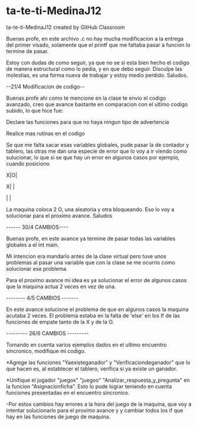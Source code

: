 # ta-te-ti-MedinaJ12
ta-te-ti-MedinaJ12 created by GitHub Classroom

Buenas profe, en este archivo .c no hay mucha modificacion a la entrega del primer visado, solamente que el printf que me faltaba pasar 
a funcion lo termine de pasar. 

Estoy con dudas de como seguir, ya que no se si esta bien hecho el codigo de manera estructural como lo pedia, y en que debo seguir.
Disculpe las molestias, es una forma nueva de trabajar y estoy medio perdido. Saludos.

--21/4 Modificacion de codigo--

Buenas profe ahi como te mencione en la clase te envio el codigo avanzado, creo que avance bastante en comparacion con el ultimo codigo subido, lo que hice fue:

Declare las funciones para que no haya ningun tipo de advertencia

Realice mas rutinas en el codigo

Se que me falta sacar esas variables globales, pude pasar la de contador y tablero, las otras me dan una especie de error que lo voy a ir viendo como sulucionar, lo que si se que hay un error en algunos casos por ejemplo, cuando posiciono 

X|O|

X| |

 | |     
 
 La maquina coloca 2 O, una aleatoria y otra bloqueando. Eso lo voy a solucionar para el proximo avance. Saludos
 
 ------ 30/4 CAMBIOS----
 
 Buenas profe, en este avance ya termine de pasar todas las variables globales a el int main. 
 
 Mi intencion era mandarlo antes de la clase virtual pero tuve unos problemas al pasar una variable que con la clase se me ocurrio como solucionar ese problema.
 
 Para el proximo avance mi idea es ya solucionar el error de algunos casos que la maquina actua 2 veces en vez de una.
 
 -------- 4/5 CAMBIOS -------
 
 En este avance solucione el problema de que en algunos casos la maquina acutaba 2 veces. El problema estaba en la falta de 'else' en los If de las funciones de empate tanto de la X y de la O.

--------- 26/6 CAMBIOS ---------

Tomando en cuenta varios ejemplos dados en el ultimo encuentro sincronico, modifique mi codigo.

*Agrege las funciones "Yaexisteganador" y "Verificaciondeganador" que lo que hacen es, al establecer el tablero, verifica  si ya existe un ganador.

*Unifique el jugador "juegox" "juegoo" "Analizar_respuesta_y_pregunta" en la funcion "Asignacionficha". Esto lo pude lograr teniendo en cuenta funciones presentadas en el encuentro sincronico.

-Por estos cambios hay errores a la hora del juego de la maquina, que voy a intentar solucionarlo para el proximo avance y  y cambiar todos los if que hay en las funciones de juego de maquina.
 
